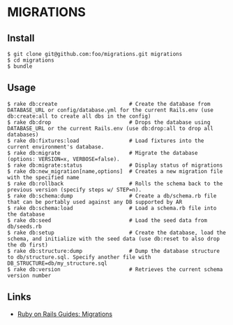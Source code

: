 MIGRATIONS
==========

Install
-------

    $ git clone git@github.com:foo/migrations.git migrations
    $ cd migrations
    $ bundle

Usage
-----

    $ rake db:create                       # Create the database from DATABASE_URL or config/database.yml for the current Rails.env (use db:create:all to create all dbs in the config)
    $ rake db:drop                         # Drops the database using DATABASE_URL or the current Rails.env (use db:drop:all to drop all databases)
    $ rake db:fixtures:load                # Load fixtures into the current environment's database.
    $ rake db:migrate                      # Migrate the database (options: VERSION=x, VERBOSE=false).
    $ rake db:migrate:status               # Display status of migrations
    $ rake db:new_migration[name,options]  # Creates a new migration file with the specified name
    $ rake db:rollback                     # Rolls the schema back to the previous version (specify steps w/ STEP=n).
    $ rake db:schema:dump                  # Create a db/schema.rb file that can be portably used against any DB supported by AR
    $ rake db:schema:load                  # Load a schema.rb file into the database
    $ rake db:seed                         # Load the seed data from db/seeds.rb
    $ rake db:setup                        # Create the database, load the schema, and initialize with the seed data (use db:reset to also drop the db first)
    $ rake db:structure:dump               # Dump the database structure to db/structure.sql. Specify another file with DB_STRUCTURE=db/my_structure.sql
    $ rake db:version                      # Retrieves the current schema version number

Links
-----

* [Ruby on Rails Guides: Migrations](http://guides.rubyonrails.org/migrations.html "Ruby on Rails Guides: Migrations")